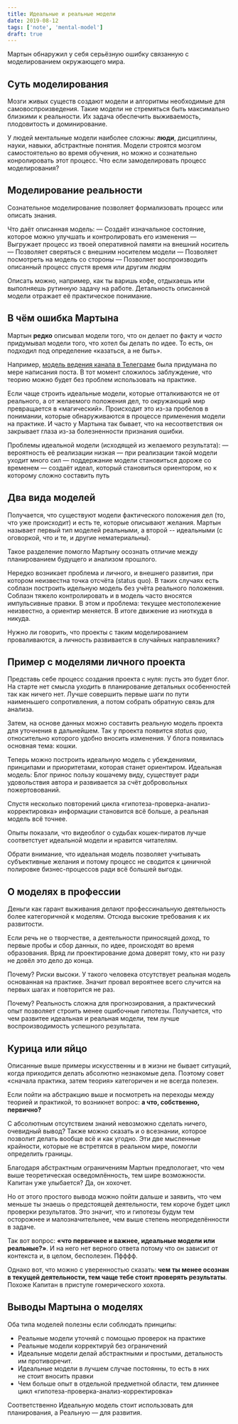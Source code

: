 ```yaml
---
title: Идеальные и реальные модели
date: 2019-08-12
tags: ['note', 'mental-model']
draft: true
---
```


Мартын обнаружил у себя серьёзную ошибку связанную с моделированием окружающего мира.

## Суть моделирования

Мозги живых существ создают модели и алгоритмы необходимые для самовоспроизведения. Такие модели не стремяться быть максимально близкими к реальности. Их задача обеспечить выживаемость, плодовитость и доминирование.

У людей ментальные модели наиболее сложны: **люди**, дисциплины, науки, навыки, абстрактные понятия. Модели строятся мозгом самостоятельно во время обучения, но можно и сознательно конролировать этот процесс. Что если замоделировать процесс моделирования?

## Моделирование реальности

Сознательное моделирование позволяет формализовать процесс или описать знания.

Что даёт описанная модель:
— Создаёт изначальное состояние, которое можно улучшать и контролировать его изменения
— Выгружает процесс из твоей оперативной памяти на внешний носитель
— Позволяет сверяться с внешним носителем модели
— Позволяет посмотреть на модель со стороны
— Позволяет воспроизводить описанный процесс спустя время или другим людям

Описать можно, например, как ты варишь кофе, отдыхаешь или выполняешь рутинную задачу на работе. Детальность описанной модели отражает её практическое понимание.

## В чём ошибка Мартына

Мартын **редко** описывал модели того, что он делает по факту и _часто_ придумывал модели того, что хотел бы делать по идее. То есть, он подходил под определение «казаться, а не быть».

Например, [модель ведения канала в Телеграме](https://t.me/metabaza/148) была придумана по мере написания поста. В тот момент сложилось заблуждение, что теорию можно будет без проблем использовать на практике.

Если чаще строить идеальные модели, которые отталкиваются не от реального, а от желаемого положения дел, то окружающий мир превращается в «магический». Происходит это из-за пробелов в понимании, которые обнаруживаются в процессе применения модели на практике. И часто у Мартына так бывает, что на несоответствия он закрывает глаза из-за болезненности признания ошибки.

Проблемы идеальной модели (исходящей из желаемого результата):
— вероятность её реализации низкая
— при реализации такой модели уходит много сил
— поддержание модели становиться дороже со временем
— создаёт идеал, который становиться ориентором, но к которому сложно составить путь

## Два вида моделей

Получается, что существуют модели фактического положения дел (то, что уже происходит) и есть те, которые описывают желания. Мартын называет первый тип моделей реальными, а второй -- идеальными (с оговоркой, что и те, и другие нематериальны).

Такое разделение помогло Мартыну осознать отличие между планированием будущего и анализом прошлого.

Нередко возникает проблема и личного, и внешнего развития, при котором неизвестна точка отсчёта (status quo). В таких случаях есть соблазн построить идельную модель без учёта реального положения. Соблазн тяжело контролировать и в модель часто вносятся импульсивные правки. В этом и проблема: текущее местополежение неизвестно, а ориентир меняется. В итоге движение из ниоткуда в никуда.

Нужно ли говорить, что проекты с таким моделированием проваливаются, а личность развивается в случайных направлениях?

## Пример с моделями личного проекта

Представь себе процесс создания проекта с нуля: пусть это будет блог. На старте нет смысла уходить в планирование детальных особенностей так как ничего нет. Лучше совершить первые шаги по пути наименьшего сопротивления, а потом собрать обратную связь для анализа.

Затем, на основе данных можно составить реальную модель проекта для уточнения в дальнейшем. Так у проекта появится _status quo_, относительно которого удобно вносить изменения. У блога появилась основная тема: кошки.

Теперь можно построить идеальную модель с убеждениями, принципами и приоритетами, которая станет ориентиром. Идеальная модель: Блог принос пользу кошачему виду, существует ради удовольствия автора и развивается за счёт добровольных пожертовований.

Спустя несколько повторений цикла «гипотеза-проверка-анализ-корректировка» информации становится всё больше, а реальная модель всё точнее.

Опыты показали, что видеоблог о судьбах кошек-пиратов лучше соответстует идеальной модели и нравится читателям.

Обрати внимание, что идеальная модель позволяет учитывать субъективные желания и потому процесс не сводится к циничной полировке бизнес-процессов ради всё большей выгоды.

## О моделях в профессии

Деньги как гарант выживания делают профессинальную деятельность более категоричной к моделям. Отсюда высокие требования к их развитости.

Если речь не о творчестве, а деятельности приносящей доход, то первые пробы и сбор данных, по идее, происходят во время образования. Вряд ли проектирование дома доверят тому, кто ни разу не довёл это дело до конца.

Почему? Риски высоки. У такого человека отсутствует реальная модель основанная на практике. Значит провал вероятнее всего случится на первых шагах и повторится не раз.

Почему? Реальность сложна для прогнозирования, а практический опыт позволяет строить менее ошибочные гипотезы. Получается, что чем развитее идеальная и реальная модели, тем лучше воспроизводимость успешного результата.

## Курица или яйцо

Описанные выше примеры искусственны и в жизни не бывает ситуаций, когда приходится делать абсолютно незнакомые дела. Поэтому совет «сначала практика, затем теория» категоричен и не всегда полезен.

Если пойти на абстракцию выше и посмотреть на переходы между теорией и практикой, то возникнет вопрос: **а что, собственно, первично?**

С абсолютным отсутствием знаний невозможно сделать ничего, очевидный вывод? Также можно сказать и о всезнании, которое позволит делать вообще всё и как угодно. Эти две мысленные крайности, которые не встретятся в реальном мире, помогли определить границы.

Благодаря абстрактным ограничениям Мартын предпологает, что чем выше теоретическая осведомлённость, тем шире возможности. Капитан уже улыбается? Да, он хохочет.

Но от этого простого вывода можно пойти дальше и заявить, что чем меньше ты знаешь о предстоящей деятельности, тем короче будет цикл проверки результатов. Это значит, что и гипотезы будум тем осторожнее и малозначительнее, чем выше степень неопределённости в задаче.

Так вот вопрос: **«что первичнее и важнее, идеальные модели или реальные?»**. И на него нет верного ответа потому что он зависит от контекста и, в целом, бесполезен. Пфффф.

Однако вот, что можно с уверенностью сказать: **чем ты менее осознан в текущей деятельности, тем чаще тебе стоит проверять результаты**. Похоже Капитан в приступе гомерического хохота.

## Выводы Мартына о моделях

Оба типа моделей полезны если соблюдать принципы:

- Реальные модели уточняй с помощью проверок на практике
- Реальные модели корректируй без ограничений
- Идеальные модели делай абстрактными и простыми, детальность им противоречит.
- Идеальные модели в лучшем случае постоянны, то есть в них не стоит вносить правки
- Чем больше опыт в отдельной предметной области, тем длиннее цикл «гипотеза-проверка-анализ-корректировка»

Соответственно Идеальную модель стоит использовать для планирования, а Реальную — для развития.
